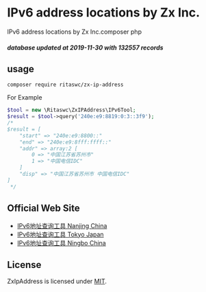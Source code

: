 # IPv6 address locations by Zx Inc.
IPv6 address locations by Zx Inc.composer php

##### database updated at 2019-11-30 with 132557 records

## usage
```shell script
composer require ritaswc/zx-ip-address
```
For Example
```php
$tool = new \Ritaswc\ZxIPAddress\IPv6Tool;
$result = $tool->query('240e:e9:8819:0:3::3f9');
/*
$result = [
    "start" => "240e:e9:8800::"
    "end" => "240e:e9:8fff:ffff::"
    "addr" => array:2 [
        0 => "中国江苏省苏州市"
        1 => "中国电信IDC"
    ]
    "disp" => "中国江苏省苏州市 中国电信IDC"
]
 */
```

## Official Web Site
- [IPv6地址查询工具 Nanjing China](http://ip.lsy.cn/)
- [IPv6地址查询工具 Tokyo Japan](http://ip.zxinc.org/)
- [IPv6地址查询工具 Ningbo China](http://ip.ss.zxinc.org//)

## License

ZxIpAddress is licensed under [MIT](https://github.com/ritaswc/zx_ip_address/blob/master/LICENSE).